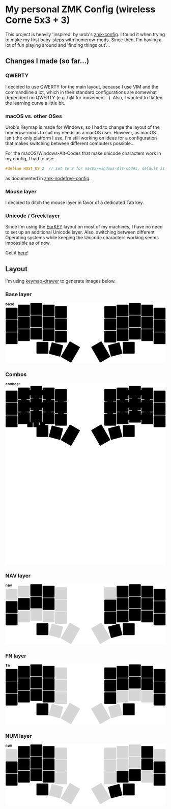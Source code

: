 # My personal ZMK Config (wireless Corne 5x3 + 3)

This project is heavily 'inspired' by urob's [zmk-config](https://github.com/urob/zmk-config.git).
I found it when trying to make my first baby-steps with homerow-mods. Since then, I'm having a lot of
fun playing around and 'finding things out'... 

## Changes I made (so far...)

### QWERTY

I decided to use QWERTY for the main layout, because I use VIM and the commandline a lot, which in their standard
configurations are somewhat dependent on QWERTY (e.g. hjkl for movement...). 
Also, I wanted to flatten the learning curve a little bit. 

### macOS vs. other OSes

Urob's Keymap is made for Windows, so I had to change the layout
of the homerow-mods to suit my needs as a macOS user. However, as macOS isn't the only platform I use, 
I'm still working on ideas for a configuration that makes switching between different computers possible...

For the macOS/Windows-Alt-Codes that make unicode characters work in my config, I had to use:
```C++
#define HOST_OS 2  // set to 2 for macOS/Windows-Alt-Codes, default is 0 (Windows)
```
as documented in [zmk-nodefree-config](https://github.com/urob/zmk-nodefree-config).

### Mouse layer

I decided to ditch the mouse layer in favor of a dedicated Tab key.

### Unicode / Greek layer

Since I'm using the [EurKEY](https://en.wikipedia.org/wiki/EurKEY) layout on most of my machines,
I have no need to set up an additional Unicode layer. Also, switching between different Operating systems
while keeping the Unicode characters working seems impossible as of now.

Get it [here](https://eurkey.steffen.bruentjen.eu/start.html)! 

## Layout

I'm using [keymap-drawer](https://github.com/caksoylar/keymap-drawe) to generate images below.

### Base layer

![Base layer](img/base_layer.svg)

### Combos

![Combos](img/combos_only.svg)

### NAV layer

![Nav layer](img/nav_layer.svg)

### FN layer

![FN layer](img/fn_layer.svg)

### NUM layer

![NUM layer](img/num_layer.svg)

